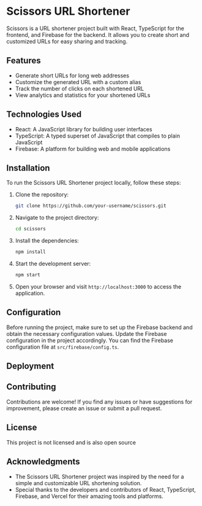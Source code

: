 # Scissors URL Shortener

Scissors is a URL shortener project built with React, TypeScript for the frontend, and Firebase for the backend. It allows you to create short and customized URLs for easy sharing and tracking.

## Features

- Generate short URLs for long web addresses
- Customize the generated URL with a custom alias
- Track the number of clicks on each shortened URL
- View analytics and statistics for your shortened URLs

## Technologies Used

- React: A JavaScript library for building user interfaces
- TypeScript: A typed superset of JavaScript that compiles to plain JavaScript
- Firebase: A platform for building web and mobile applications

## Installation

To run the Scissors URL Shortener project locally, follow these steps:

1. Clone the repository:

   ```bash
   git clone https://github.com/your-username/scissors.git
   ```

2. Navigate to the project directory:

   ```bash
   cd scissors
   ```

3. Install the dependencies:

   ```bash
   npm install
   ```

4. Start the development server:

   ```bash
   npm start
   ```

5. Open your browser and visit `http://localhost:3000` to access the application.

## Configuration

Before running the project, make sure to set up the Firebase backend and obtain the necessary configuration values. Update the Firebase configuration in the project accordingly. You can find the Firebase configuration file at `src/firebase/config.ts`.

## Deployment


## Contributing

Contributions are welcome! If you find any issues or have suggestions for improvement, please create an issue or submit a pull request.

## License

This project is not licensed and is also open source

## Acknowledgments

- The Scissors URL Shortener project was inspired by the need for a simple and customizable URL shortening solution.
- Special thanks to the developers and contributors of React, TypeScript, Firebase, and Vercel for their amazing tools and platforms.


